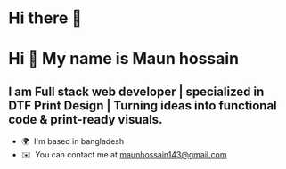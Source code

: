 # Hi there 👋
Hi 👋 My name is Maun hossain
=============================

I am Full stack web developer | specialized in DTF Print Design | Turning ideas into functional code & print-ready visuals.
----------------------------------------------------------------------------------------------------------------------

* 🌍  I'm based in bangladesh
* ✉️  You can contact me at [maunhossain143@gmail.com](mailto:maunhossain143@gmail.com)
